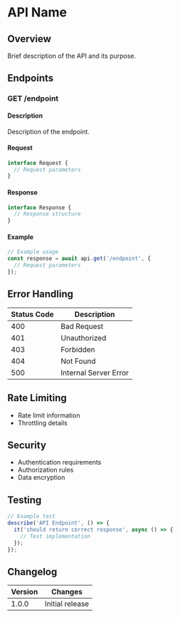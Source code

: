 # API Name

## Overview
Brief description of the API and its purpose.

## Endpoints

### GET /endpoint
#### Description
Description of the endpoint.

#### Request
```typescript
interface Request {
  // Request parameters
}
```

#### Response
```typescript
interface Response {
  // Response structure
}
```

#### Example
```typescript
// Example usage
const response = await api.get('/endpoint', {
  // Request parameters
});
```

## Error Handling
| Status Code | Description |
|------------|-------------|
| 400 | Bad Request |
| 401 | Unauthorized |
| 403 | Forbidden |
| 404 | Not Found |
| 500 | Internal Server Error |

## Rate Limiting
- Rate limit information
- Throttling details

## Security
- Authentication requirements
- Authorization rules
- Data encryption

## Testing
```typescript
// Example test
describe('API Endpoint', () => {
  it('should return correct response', async () => {
    // Test implementation
  });
});
```

## Changelog
| Version | Changes |
|---------|---------|
| 1.0.0 | Initial release | 